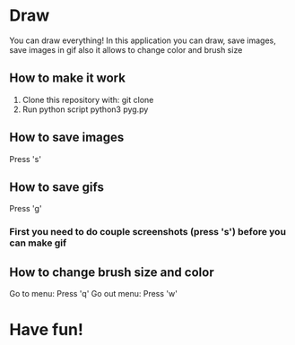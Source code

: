 # Draw
You can draw everything!
In this application you can draw, save images, save images in gif
also it allows to change color and brush size
## How to make it work
1) Clone this repository with: 
git clone
2) Run python script
python3 pyg.py

## How to save images
Press 's'
## How to save gifs
Press 'g'
### First you need to do couple screenshots (press 's') before you can make gif
## How to change brush size and color
Go to menu:
Press 'q'
Go out menu:
Press 'w'
# Have fun!
